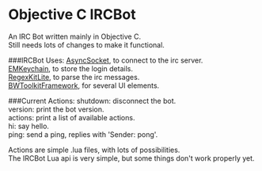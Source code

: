 Objective C IRCBot
==================

An IRC Bot written mainly in Objective C.  
Still needs lots of changes to make it functional.  
  
  
###IRCBot Uses:
[AsyncSocket](http://code.google.com/p/cocoaasyncsocket/), to connect to the irc server.  
[EMKeychain](http://extendmac.com/EMKeychain/), to store the login details.  
[RegexKitLite](http://regexkit.sourceforge.net/), to parse the irc messages.  
[BWToolkitFramework](http://www.brandonwalkin.com/bwtoolkit/), for several UI elements.  
  
  
###Current Actions:
shutdown: disconnect the bot.  
version: print the bot version.  
actions: print a list of available actions.  
hi: say hello.  
ping: send a ping, replies with 'Sender: pong'.  

Actions are simple .lua files, with lots of possibilities.  
The IRCBot Lua api is very simple, but some things don't work properly yet.  